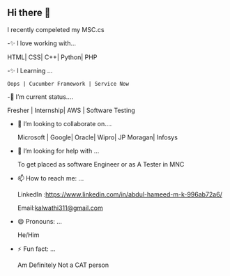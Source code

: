 ## Hi there 👋
I recently compeleted my MSC.cs 

-✨ I love working with...


  HTML| CSS| C++| Python| PHP


  -✨ I Learning ...

    Oops | Cucumber Framework | Service Now

  
-🔭 I’m current status....


  Fresher | Internship| AWS | Software Testing

- 👯 I’m looking to collaborate on....


  Microsoft | Google| Oracle| Wipro| JP Moragan| Infosys

- 🤔 I’m looking for help with ...


  To get placed as software Engineer or as A Tester in MNC

- 📫 How to reach me: ...


  LinkedIn :https://www.linkedin.com/in/abdul-hameed-m-k-996ab72a6/ 


  Email:kalwathi311@gmail.com

- 😄 Pronouns: ...

 
   He/Him
     
- ⚡ Fun fact: ...


  Am Definitely Not a CAT person

